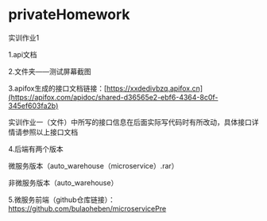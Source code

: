 # privateHomework
实训作业1

1.api文档

2.文件夹——测试屏幕截图

3.apifox生成的接口文档链接：[https://xxdedivbzq.apifox.cn](https://apifox.com/apidoc/shared-d36565e2-ebf6-4364-8c0f-345ef603fa2b)

实训作业一（文件）中所写的接口信息在后面实际写代码时有所改动，具体接口详情请参照以上接口文档

4.后端有两个版本

微服务版本（auto_warehouse（microservice）.rar）

非微服务版本（auto_warehouse）

5.微服务前端（github仓库链接）：https://github.com/bulaoheben/microservicePre
